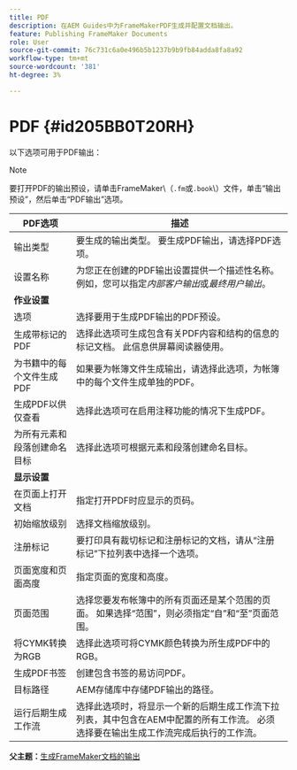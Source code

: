 ```yaml
---
title: PDF
description: 在AEM Guides中为FrameMakerPDF生成并配置文档输出。
feature: Publishing FrameMaker Documents
role: User
source-git-commit: 76c731c6a0e496b5b1237b9b9fb84adda8fa8a92
workflow-type: tm+mt
source-wordcount: '381'
ht-degree: 3%

---
```


# PDF {#id205BB0T20RH}

以下选项可用于PDF输出：

>[!NOTE]
>
> 要打开PDF的输出预设，请单击FrameMaker\（`.fm`或`.book`\）文件，单击“输出预设”，然后单击“PDF输出”选项。

| PDF选项 | 描述 |
|-----------|-----------|
| 输出类型 | 要生成的输出类型。 要生成PDF输出，请选择PDF选项。 |
| 设置名称 | 为您正在创建的PDF输出设置提供一个描述性名称。 例如，您可以指定&#x200B;*内部客户输出*&#x200B;或&#x200B;*最终用户输出*。 |
| **作业设置** |
| 选项 | 选择要用于生成PDF输出的PDF预设。 |
| 生成带标记的PDF | 选择此选项可生成包含有关PDF内容和结构的信息的标记文档。 此信息供屏幕阅读器使用。 |
| 为书籍中的每个文件生成PDF | 如果要为帐簿文件生成输出，请选择此选项，为帐簿中的每个文件生成单独的PDF。 |
| 生成PDF以供仅查看 | 选择此选项可在启用注释功能的情况下生成PDF。 |
| 为所有元素和段落创建命名目标 | 选择此选项可根据元素和段落创建命名目标。 |
| **显示设置** |
| 在页面上打开文档 | 指定打开PDF时应显示的页码。 |
| 初始缩放级别 | 选择文档缩放级别。 |
| 注册标记 | 要打印具有裁切标记和注册标记的文档，请从“注册标记”下拉列表中选择一个选项。 |
| 页面宽度和页面高度 | 指定页面的宽度和高度。 |
| 页面范围 | 选择您要发布帐簿中的所有页面还是某个范围的页面。 如果选择“范围”，则必须指定“自”和“至”页面范围。 |
| 将CYMK转换为RGB | 选择此选项可将CYMK颜色转换为所生成PDF中的RGB。 |
| 生成PDF书签 | 创建包含书签的易访问PDF。 |
| 目标路径 | AEM存储库中存储PDF输出的路径。 |
| 运行后期生成工作流 | 选择此选项时，将显示一个新的后期生成工作流下拉列表，其中包含在AEM中配置的所有工作流。 必须选择要在输出生成工作流完成后执行的工作流。 |

**父主题：**[&#x200B;生成FrameMaker文档的输出](fm-output-generatation.md)
